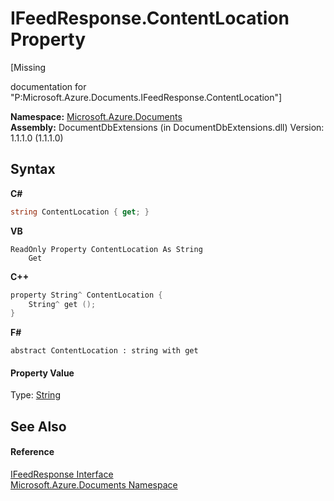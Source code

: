 # IFeedResponse.ContentLocation Property 
 

\[Missing <summary> documentation for "P:Microsoft.Azure.Documents.IFeedResponse.ContentLocation"\]

**Namespace:**&nbsp;<a href="856b2e23-9c8b-2618-f913-67d85d500616">Microsoft.Azure.Documents</a><br />**Assembly:**&nbsp;DocumentDbExtensions (in DocumentDbExtensions.dll) Version: 1.1.1.0 (1.1.1.0)

## Syntax

**C#**<br />
``` C#
string ContentLocation { get; }
```

**VB**<br />
``` VB
ReadOnly Property ContentLocation As String
	Get
```

**C++**<br />
``` C++
property String^ ContentLocation {
	String^ get ();
}
```

**F#**<br />
``` F#
abstract ContentLocation : string with get

```


#### Property Value
Type: <a href="http://msdn2.microsoft.com/en-us/library/s1wwdcbf" target="_blank">String</a>

## See Also


#### Reference
<a href="cbcd444d-ffe1-6199-9c3a-29fa6b4f474e">IFeedResponse Interface</a><br /><a href="856b2e23-9c8b-2618-f913-67d85d500616">Microsoft.Azure.Documents Namespace</a><br />
